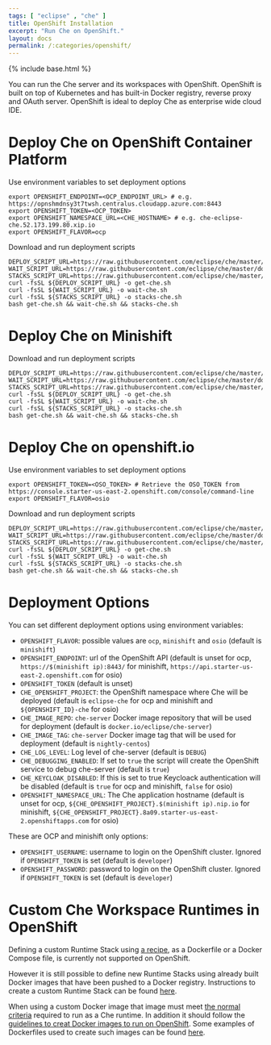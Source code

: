 ```yaml
---
tags: [ "eclipse" , "che" ]
title: OpenShift Installation
excerpt: "Run Che on OpenShift."
layout: docs
permalink: /:categories/openshift/
---
```

{% include base.html %}

You can run the Che server and its workspaces with OpenShift.
OpenShift is built on top of Kubernetes and has built-in Docker registry, reverse proxy and OAuth server.
OpenShift is ideal to deploy Che as enterprise wide cloud IDE.

# Deploy Che on OpenShift Container Platform

Use environment variables to set deployment options

```shell
export OPENSHIFT_ENDPOINT=<OCP_ENDPOINT_URL> # e.g. https://opnshmdnsy3t7twsh.centralus.cloudapp.azure.com:8443
export OPENSHIFT_TOKEN=<OCP_TOKEN>
export OPENSHIFT_NAMESPACE_URL=<CHE_HOSTNAME> # e.g. che-eclipse-che.52.173.199.80.xip.io
export OPENSHIFT_FLAVOR=ocp
```

Download and run deployment scripts

```shell
DEPLOY_SCRIPT_URL=https://raw.githubusercontent.com/eclipse/che/master/dockerfiles/cli/scripts/openshift/deploy_che.sh
WAIT_SCRIPT_URL=https://raw.githubusercontent.com/eclipse/che/master/dockerfiles/cli/scripts/openshift/wait_until_che_is_available.sh
STACKS_SCRIPT_URL=https://raw.githubusercontent.com/eclipse/che/master/dockerfiles/cli/scripts/openshift/replace_stacks.sh
curl -fsSL ${DEPLOY_SCRIPT_URL} -o get-che.sh
curl -fsSL ${WAIT_SCRIPT_URL} -o wait-che.sh
curl -fsSL ${STACKS_SCRIPT_URL} -o stacks-che.sh
bash get-che.sh && wait-che.sh && stacks-che.sh
```

# Deploy Che on Minishift

Download and run deployment scripts

```shell
DEPLOY_SCRIPT_URL=https://raw.githubusercontent.com/eclipse/che/master/dockerfiles/cli/scripts/openshift/deploy_che.sh
WAIT_SCRIPT_URL=https://raw.githubusercontent.com/eclipse/che/master/dockerfiles/cli/scripts/openshift/wait_until_che_is_available.sh
STACKS_SCRIPT_URL=https://raw.githubusercontent.com/eclipse/che/master/dockerfiles/cli/scripts/openshift/replace_stacks.sh
curl -fsSL ${DEPLOY_SCRIPT_URL} -o get-che.sh
curl -fsSL ${WAIT_SCRIPT_URL} -o wait-che.sh
curl -fsSL ${STACKS_SCRIPT_URL} -o stacks-che.sh
bash get-che.sh && wait-che.sh && stacks-che.sh
```

# Deploy Che on openshift.io

Use environment variables to set deployment options

```shell
export OPENSHIFT_TOKEN=<OSO_TOKEN> # Retrieve the OSO_TOKEN from https://console.starter-us-east-2.openshift.com/console/command-line
export OPENSHIFT_FLAVOR=osio
```

Download and run deployment scripts

```shell
DEPLOY_SCRIPT_URL=https://raw.githubusercontent.com/eclipse/che/master/dockerfiles/cli/scripts/openshift/deploy_che.sh
WAIT_SCRIPT_URL=https://raw.githubusercontent.com/eclipse/che/master/dockerfiles/cli/scripts/openshift/wait_until_che_is_available.sh
STACKS_SCRIPT_URL=https://raw.githubusercontent.com/eclipse/che/master/dockerfiles/cli/scripts/openshift/replace_stacks.sh
curl -fsSL ${DEPLOY_SCRIPT_URL} -o get-che.sh
curl -fsSL ${WAIT_SCRIPT_URL} -o wait-che.sh
curl -fsSL ${STACKS_SCRIPT_URL} -o stacks-che.sh
bash get-che.sh && wait-che.sh && stacks-che.sh
```

# Deployment Options

You can set different deployment options using environment variables:

* `OPENSHIFT_FLAVOR`: possible values are `ocp`, `minishift` and `osio` (default is `minishift`)
* `OPENSHIFT_ENDPOINT`: url of the OpenShift API (default is unset for ocp, `https://$(minishift ip):8443/` for minishift, `https://api.starter-us-east-2.openshift.com` for osio)
* `OPENSHIFT_TOKEN` (default is unset)
* `CHE_OPENSHIFT_PROJECT`: the OpenShift namespace where Che will be deployed (default is `eclipse-che` for ocp and minishift and `${OPENSHIFT_ID}-che` for osio)
* `CHE_IMAGE_REPO`: `che-server` Docker image repository that will be used for deployment (default is `docker.io/eclipse/che-server`)
* `CHE_IMAGE_TAG`: `che-server` Docker image tag that will be used for deployment (default is `nightly-centos`)
* `CHE_LOG_LEVEL`: Log level of che-server (default is `DEBUG`)
* `CHE_DEBUGGING_ENABLED`: If set to `true` the script will create the OpenShift service to debug che-server (default is `true`)
* `CHE_KEYCLOAK_DISABLED`: If this is set to true Keycloack authentication will be disabled (default is `true` for ocp and minishift, `false` for osio)
* `OPENSHIFT_NAMESPACE_URL`: The Che application hostname (default is unset for ocp, `${CHE_OPENSHIFT_PROJECT}.$(minishift ip).nip.io` for minishift, `${CHE_OPENSHIFT_PROJECT}.8a09.starter-us-east-2.openshiftapps.com` for osio)

These are OCP and minishift only options:

* `OPENSHIFT_USERNAME`: username to login on the OpenShift cluster. Ignored if `OPENSHIFT_TOKEN` is set (default is `developer`)
* `OPENSHIFT_PASSWORD`: password to login on the OpenShift cluster. Ignored if `OPENSHIFT_TOKEN` is set (default is `developer`)

# Custom Che Workspace Runtimes in OpenShift

Defining a custom Runtime Stack using [a recipe]({{base}}{{site.links["devops-runtime-recipes"]}}), as a Dockerfile or a Docker Compose file, is currently not supported on OpenShift.

However it is still possible to define new Runtime Stacks using already built Docker images that have been pushed to a Docker registry. Instructions to create a custom Runtime Stack can be found [here]({{base}}{{site.links["devops-runtime-stacks"]}}).

When using a custom Docker image that image must meet [the normal criteria]({{base}}{{site.links["devops-runtime-recipes"]}}#che-runtime-required-dependencies) required to run as a Che runtime. In addition it should follow the [guidelines to creat Docker images to run on OpenShift](https://docs.openshift.org/latest/creating_images/guidelines.html#openshift-origin-specific-guidelines).
Some examples of Dockerfiles used to create such images can be found [here](https://github.com/redhat-developer/che-dockerfiles/tree/master/recipes).
